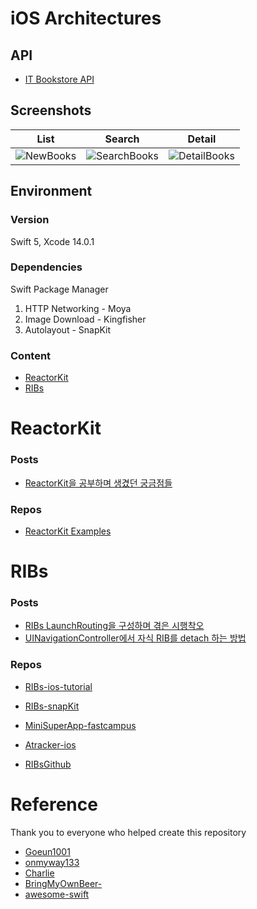 # iOS Architectures



## API

- [IT Bookstore API](https://api.itbook.store)



## Screenshots

|                             List                             |                            Search                            |                            Detail                            |
| :----------------------------------------------------------: | :----------------------------------------------------------: | :----------------------------------------------------------: |
| ![NewBooks](https://user-images.githubusercontent.com/54608828/232403849-1eb199a5-a31e-4ae3-83eb-b2b3ac968d24.png) | ![SearchBooks](https://user-images.githubusercontent.com/54608828/232403967-9fede8cd-e9bf-4a4d-9985-d2d8dd1675af.png) | ![DetailBooks](https://user-images.githubusercontent.com/54608828/232404080-dd81437a-fbc1-46d9-b63e-a6ddc235ca89.png) |



## Environment

### Version
Swift 5, Xcode 14.0.1



### Dependencies

Swift Package Manager

1. HTTP Networking - Moya
2. Image Download - Kingfisher
3. Autolayout - SnapKit



### Content

- [ReactorKit](#reactorkit)
- [RIBs](#ribs)



# ReactorKit

### Posts

- [ReactorKit을 공부하며 생겼던 궁금점들](https://textobey.github.io/ios/reactor-kit-qa/)



### Repos

- [ReactorKit Examples](https://github.com/ReactorKit/ReactorKit#examples)



# RIBs

### Posts

- [RIBs LaunchRouting을 구성하며 겪은 시행착오](https://textobey.github.io/ios/ribs-launch-routing-issue/)
- [UINavigationController에서 자식 RIB를 detach 하는 방법](https://textobey.github.io/ios/how-to-detach-child-when-popviewcontroller/)

### Repos

- [RIBs-ios-tutorial](https://github.com/uber/RIBs/tree/main/ios/tutorials)

- [RIBs-snapKit](https://github.com/Goeun1001/ios-architectures/tree/master/RIBs-snapKit)
- [MiniSuperApp-fastcampus](https://github.com/nsoojin/MiniSuperApp-fastcampus)
- [Atracker-ios](https://github.com/mooyoung2309/atracker-iOS.git)
- [RIBsGithub](https://github.com/OhKanghoon/RIBsGithub.git)


# Reference
Thank you to everyone who helped create this repository  

- [Goeun1001](https://github.com/Goeun1001/ios-architectures)
- [onmyway133](https://github.com/onmyway133/awesome-ios-architecture)
- [Charlie](https://github.com/exponentChoi)
- [BringMyOwnBeer-](https://github.com/fimuxd/BringMyOwnBeer-)
- [awesome-swift](https://github.com/matteocrippa/awesome-swift)
